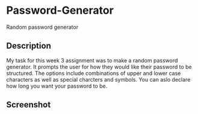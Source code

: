 # Password-Generator
Random password generator 

## Description
My task for this week 3 assignment was to make a random password generator. It prompts the user for how they would like their password to be structured. The options include combinations of upper and lower case characters as well as special charcters and symbols. You can aslo declare how long you want your password to be. 

## Screenshot


